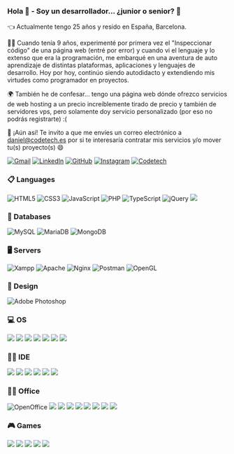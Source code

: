 ### Hola 👋 - Soy un desarrollador... ¿junior o senior? 🤔

👈 Actualmente tengo 25 años y resido en España, Barcelona.

👨‍💻 Cuando tenía 9 años, experimenté por primera vez el "Inspeccionar código" de una página web (entré por error) y cuando vi el lenguaje y lo extenso que era la programación, me embarqué en una aventura de auto aprendizaje de distintas plataformas, aplicaciones y lenguajes de desarrollo. Hoy por hoy, continúo siendo autodidacto y extendiendo mis virtudes como programador en proyectos.

🌍 También he de confesar... tengo una página web dónde ofrezco servicios de web hosting a un precio increíblemente tirado de precio y también de servidores vps, pero solamente doy servicio personalizado (por eso no podrás registrarte) :(

📨 ¡Aún así! Te invito a que me envíes un correo electrónico a daniel@codetech.es por si te interesaría contratar mis servicios y/o mover tu(s) proyecto(s) 😄

[![Gmail](https://img.shields.io/badge/-GMAIL-D14836?style=for-the-badge&logo=gmail&logoColor=white)](mailto:contacto@codetech.es) [![LinkedIn](https://img.shields.io/badge/-LINKEDIN-0077B5?style=for-the-badge&logo=linkedin&logoColor=white)](https://codetech.es/cv-github.pdf) [![GitHub](https://img.shields.io/badge/github-%23121011.svg?style=for-the-badge&logo=github&logoColor=white)](https://github.com/ZeroCrazy) [![Instagram](https://img.shields.io/badge/Instagram-%23E4405F.svg?style=for-the-badge&logo=Instagram&logoColor=white)](https://instagram.com/daniel98gd)
[![Codetech](https://img.shields.io/badge/App_Store-0D96F6?style=for-the-badge&logo=app-store&logoColor=white)](https://codetech.es?rel=github)

### 📋 Languages
![HTML5](https://img.shields.io/badge/html5-%23E34F26.svg?style=for-the-badge&logo=html5&logoColor=white) ![CSS3](https://img.shields.io/badge/css3-%231572B6.svg?style=for-the-badge&logo=css3&logoColor=white) ![JavaScript](https://img.shields.io/badge/javascript-%23323330.svg?style=for-the-badge&logo=javascript&logoColor=%23F7DF1E) ![PHP](https://img.shields.io/badge/php-%23777BB4.svg?style=for-the-badge&logo=php&logoColor=white) ![TypeScript](https://img.shields.io/badge/typescript-%23007ACC.svg?style=for-the-badge&logo=typescript&logoColor=white) ![jQuery](https://img.shields.io/badge/jquery-%230769AD.svg?style=for-the-badge&logo=jquery&logoColor=white) ![](https://img.shields.io/badge/json-5E5C5C?style=for-the-badge&logo=json&logoColor=white)

### 💾 Databases
 ![MySQL](https://img.shields.io/badge/mysql-%2300f.svg?style=for-the-badge&logo=mysql&logoColor=white) ![MariaDB](https://img.shields.io/badge/MariaDB-003545?style=for-the-badge&logo=mariadb&logoColor=white) ![MongoDB](https://img.shields.io/badge/MongoDB-%234ea94b.svg?style=for-the-badge&logo=mongodb&logoColor=white)
 
### 🖥 Servers
![Xampp](https://img.shields.io/badge/Xampp-F37623?style=for-the-badge&logo=xampp&logoColor=white) ![Apache](https://img.shields.io/badge/apache-%23D42029.svg?style=for-the-badge&logo=apache&logoColor=white) ![Nginx](https://img.shields.io/badge/nginx-%23009639.svg?style=for-the-badge&logo=nginx&logoColor=white) ![Postman](https://img.shields.io/badge/Postman-FF6C37?style=for-the-badge&logo=Postman&logoColor=white) ![OpenGL](https://img.shields.io/badge/OpenGL-FFFFFF?style=for-the-badge&logo=opengl) 
 
### 🎨 Design
 ![Adobe Photoshop](https://img.shields.io/badge/adobe%20photoshop-%2331A8FF.svg?style=for-the-badge&logo=adobe%20photoshop&logoColor=white)

### 💻 OS
![](https://img.shields.io/badge/Android-3DDC84?style=for-the-badge&logo=android&logoColor=white) ![](https://img.shields.io/badge/Cent%20OS-262577?style=for-the-badge&logo=CentOS&logoColor=white) ![](https://img.shields.io/badge/Debian-A81D33?style=for-the-badge&logo=debian&logoColor=white) ![](https://img.shields.io/badge/freebsd-AB2B28?style=for-the-badge&logo=freebsd&logoColor=white) ![](https://img.shields.io/badge/Linux-FCC624?style=for-the-badge&logo=linux&logoColor=black) ![](https://img.shields.io/badge/Ubuntu-E95420?style=for-the-badge&logo=ubuntu&logoColor=white) ![](https://img.shields.io/badge/Windows_11-0078d4?style=for-the-badge&logo=windows-11&logoColor=white)

### 👩‍💻 IDE
![](https://img.shields.io/badge/Adobe%20Dreamweaver-072401?style=for-the-badge&logo=Adobe%20Dreamweaver&logoColor=34F400) ![](https://img.shields.io/badge/Atom-66595C?style=for-the-badge&logo=Atom&logoColor=white) ![](https://img.shields.io/badge/Notepad++-90E59A.svg?style=for-the-badge&logo=notepad%2B%2B&logoColor=black) ![](https://img.shields.io/badge/Eclipse-2C2255?style=for-the-badge&logo=eclipse&logoColor=white) ![](https://img.shields.io/badge/sublime_text-%23575757.svg?&style=for-the-badge&logo=sublime-text&logoColor=important) ![](https://img.shields.io/badge/VSCode-0078D4?style=for-the-badge&logo=visual%20studio%20code&logoColor=white)

### 👨‍💻 Office
![OpenOffice](https://img.shields.io/badge/Apache_OpenOffice-0E85CD?style=for-the-badge&logo=ApacheOpenOffice&logoColor=white) ![](https://img.shields.io/badge/Google%20Sheets-34A853?style=for-the-badge&logo=google-sheets&logoColor=white) ![](https://img.shields.io/badge/Microsoft_Access-A4373A?style=for-the-badge&logo=microsoft-access&logoColor=white) ![](https://img.shields.io/badge/Microsoft_Excel-217346?style=for-the-badge&logo=microsoft-excel&logoColor=white) ![](https://img.shields.io/badge/Microsoft_Office-D83B01?style=for-the-badge&logo=microsoft-office&logoColor=white) ![](https://img.shields.io/badge/Microsoft_PowerPoint-B7472A?style=for-the-badge&logo=microsoft-powerpoint&logoColor=white) ![](https://img.shields.io/badge/Microsoft_SharePoint-0078D4?style=for-the-badge&logo=microsoft-sharepoint&logoColor=white) ![](	https://img.shields.io/badge/Microsoft_SQL_Server-CC2927?style=for-the-badge&logo=microsoft-sql-server&logoColor=white) ![](https://img.shields.io/badge/Microsoft_Word-2B579A?style=for-the-badge&logo=microsoft-word&logoColor=white)

### 🎮 Games
![](https://img.shields.io/badge/Counter_Strike-000000?style=for-the-badge&logo=counter-strike&logoColor=white) ![](https://img.shields.io/badge/Battle.net-000?style=for-the-badge&logo=battle.net&logoColor=148EFF) ![](https://img.shields.io/badge/Riot_Games-D32936?style=for-the-badge&logo=riot-games&logoColor=white) ![](https://img.shields.io/badge/Valorant-fa4454?style=for-the-badge&logo=valorant&logoColor=white) ![](https://img.shields.io/badge/Epic%20Games-313131?style=for-the-badge&logo=Epic%20Games&logoColor=white)
